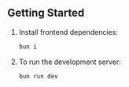 ## Getting Started

1. Install frontend dependencies:
   ```bash
   bun i
   ```

2. To run the development server:
   ```bash
   bun run dev
   ```
